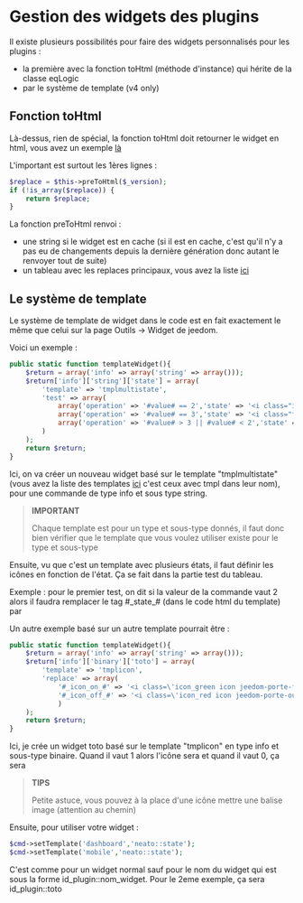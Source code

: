 # Gestion des widgets des plugins

Il existe plusieurs possibilités pour faire des widgets personnalisés pour les plugins :

- la première avec la fonction toHtml (méthode d'instance) qui hérite de la classe eqLogic
- par le système de template (v4 only)

## Fonction toHtml

Là-dessus, rien de spécial, la fonction toHtml doit retourner le widget en html, vous avez un exemple [là](https://github.com/jeedom/plugin-weather/blob/beta/core/class/weather.class.php#L647)

L'important est surtout les 1ères lignes :

````php
$replace = $this->preToHtml($_version);
if (!is_array($replace)) {
	return $replace;
}
````

La fonction preToHtml renvoi :

- une string si le widget est en cache (si il est en cache, c'est qu'il n'y a pas eu de changements depuis la dernière génération donc autant le renvoyer tout de suite)
- un tableau avec les replaces principaux, vous avez la liste [ici](https://github.com/jeedom/core/blob/alpha/core/class/eqLogic.class.php#L663)

## Le système de template

Le système de template de widget dans le code est en fait exactement le même que celui sur la page Outils -> Widget de jeedom.

Voici un exemple :

````php
public static function templateWidget(){
	$return = array('info' => array('string' => array()));
	$return['info']['string']['state'] = array(
		'template' => 'tmplmultistate',
		'test' => array(
			array('operation' => '#value# == 2','state' => '<i class="icon maison-vacuum6"></i>'),
			array('operation' => '#value# == 3','state' => '<i class="fa fa-pause"></i>'),
			array('operation' => '#value# > 3 || #value# < 2','state' => '<i class="fa fa-home"></i>')
		)
	);
	return $return;
}
````

Ici, on va créer un nouveau widget basé sur le template "tmplmultistate" (vous avez la liste des templates [ici](https://github.com/jeedom/core/tree/alpha/core/template/dashboard) c'est ceux avec tmpl dans leur nom), pour une commande de type info et sous type string.

> **IMPORTANT**
>
> Chaque template est pour un type et sous-type donnés, il faut donc bien vérifier que le template que vous voulez utiliser existe pour le type et sous-type

Ensuite, vu que c'est un template avec plusieurs états, il faut définir les icônes en fonction de l'état. Ça se fait dans la partie test du tableau.

Exemple : pour le premier test, on dit si la valeur de la commande vaut 2 alors il faudra remplacer le tag #\_state_# (dans le code html du template) par <i class="icon maison-vacuum6"></i>

Un autre exemple basé sur un autre template pourrait être :

````php
public static function templateWidget(){
	$return = array('info' => array('string' => array()));
	$return['info']['binary']['toto'] = array(
		'template' => 'tmplicon',
		'replace' => array(
			'#_icon_on_#' => '<i class=\'icon_green icon jeedom-porte-ferme\'></i>',
			'#_icon_off_#' => '<i class=\'icon_red icon jeedom-porte-ouverte\'></i>'
			)
	);
	return $return;
}
````

Ici, je crée un widget toto basé sur le template "tmplicon" en type info et sous-type binaire. Quand il vaut 1 alors l'icône sera <i class='icon_green icon jeedom-porte-ferme'></i> et quand il vaut 0, ça sera <i class='icon_red icon jeedom-porte-ouverte'></i>

>**TIPS**
>
> Petite astuce, vous pouvez à la place d'une icône mettre une balise image (attention au chemin)

Ensuite, pour utiliser votre widget :

````php
$cmd->setTemplate('dashboard','neato::state');
$cmd->setTemplate('mobile','neato::state');
````

C'est comme pour un widget normal sauf pour le nom du widget qui est sous la forme id_plugin::nom_widget. Pour le 2eme exemple, ça sera id_plugin::toto


